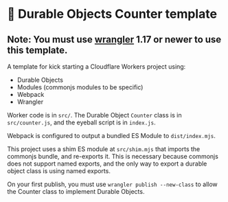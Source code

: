 # 👷 Durable Objects Counter template

## Note: You must use [wrangler](https://developers.cloudflare.com/workers/cli-wrangler/install-update) 1.17 or newer to use this template.

A template for kick starting a Cloudflare Workers project using:

- Durable Objects
- Modules (commonjs modules to be specific)
- Webpack
- Wrangler

Worker code is in `src/`. The Durable Object `Counter` class is in `src/counter.js`, and the eyeball script is in `index.js`.

Webpack is configured to output a bundled ES Module to `dist/index.mjs`.

This project uses a shim ES module at `src/shim.mjs` that imports the commonjs bundle, and re-exports it. This is necessary because commonjs does not support named exports, and the only way to export a durable object class is using named exports.

On your first publish, you must use `wrangler publish --new-class` to allow the Counter class to implement Durable Objects.
